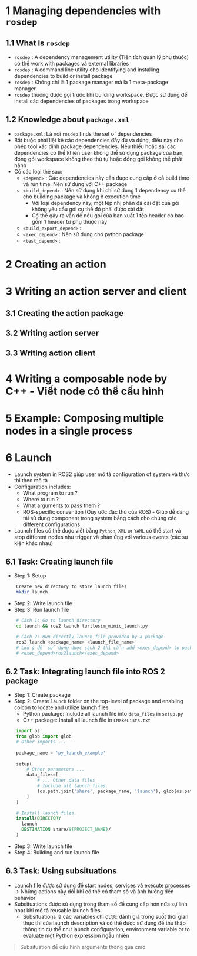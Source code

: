 # 1 Managing dependencies with `rosdep`
## 1.1 What is `rosdep`
- `rosdep` : A dependency management utility (Tiện tích quản lý phụ thuộc) có thể work with packages và external libraries
- `rosdep` : A command line utility cho identifying and installing dependencies to build or install package
- `rosdep` : Không chỉ là 1 package manager mà là 1 meta-package manager
- `rosdep` thường được gọi trước khi building workspace. Được sử dụng để install các dependencies of packages trong workspace

## 1.2 Knowledge about `package.xml`

- `package.xml`: Là nơi `rosdep` finds the set of dependencies
- Bắt buộc phải liệt kê các dependencies đầy đủ và đúng, điều này cho phép tool xác định package dependencies. Nếu thiếu hoặc sai các dependencies có thể khiến user không thể sử dụng package của bạn, đóng gói workspace không theo thứ tự hoặc đóng gói không thể phát hành
- Có các loại thẻ sau:
	- `<depend>` : Các dependencies này cần được cung cấp ở cả build time và run time. Nên sử dụng với C++ package
	- `<build_depend>` : Nên sử dụng khi chỉ sử dụng 1 dependency cụ thể cho building package và không ở execution time
		- Với loại dependency này, một tệp nhị phân đã cài đặt của gói không yêu cầu gói cụ thể đó phải được cài đặt
		- Có thể gây ra vấn đề nếu gói của bạn xuất 1 tệp header có bao gồm 1 header từ phụ thuộc này
	- `<build_export_depend>` : 
	- `<exec_depend>` : Nên sử dụng cho python package
	- `<test_depend>` : 

# 2 Creating an action

# 3 Writing an action server and client
## 3.1 Creating the action package

## 3.2 Writing action server

## 3.3 Writing action client


# 4 Writing a composable node by C++ - Viết node có thể cấu hình

# 5 Example: Composing multiple nodes in a single process


# 6 Launch
- Launch system in ROS2 giúp user mô tả configuration of system và thực thi theo mô tả
- Configuration includes:
	- What program to run ?
	- Where to run ?
	- What arguments to pass them ?
	- ROS-specific convention (Quy ước đặc thù của ROS) - Giúp dễ dàng tái sử dụng component trong system bằng cách cho chúng các different configurations
- Launch files có thể được viết bằng `Python`, `XML` or `YAML` có thể start và stop different nodes như trigger và phản ứng với various events (các sự kiện khác nhau)

## 6.1 Task: Creating launch file
- Step 1: Setup
```bash
	Create new directory to store launch files
	mkdir launch
```
- Step 2: Write launch file
- Step 3: Run launch file
```bash
	# Cách 1: Go to launch directory 
	cd launch && ros2 launch turtlesim_mimic_launch.py

	# Cách 2: Run directly launch file provided by a package
	ros2 launch <package_name> <launch_file_name>
	# Lưu ý để sử dụng được cách 2 thì cần add <exec_depend> to package.xml
	# <exec_depend>ros2launch</exec_depend>
```

## 6.2 Task: Integrating launch file into ROS 2 package
- Step 1: Create package
- Step 2: Create `launch` folder on the top-level of package and enabling colcon to locate and utilize launch files
	- Python package: Include all launch file into `data_files` in `setup.py`
	- C++ package: Install all launch file in `CMakeLists.txt`
```python
	import os
	from glob import glob
	# Other imports ...
	
	package_name = 'py_launch_example'
	
	setup(
	    # Other parameters ...
	    data_files=[
	        # ... Other data files
	        # Include all launch files.
	        (os.path.join('share', package_name, 'launch'), glob(os.path.join('launch', '*launch.[pxy][yma]*')))
	    ]
	)
```

```CMake
	# Install launch files.
	install(DIRECTORY
	  launch
	  DESTINATION share/${PROJECT_NAME}/
	)
```
- Step 3: Write launch file
- Step 4: Building and run launch file


## 6.3 Task: Using subsituations
- Launch file được sử dụng để start nodes, services và execute processes -> Những actions này đôi khi có thể có tham số và ảnh hưởng đến behavior
- Subsituations được sử dụng trong tham số để cung cấp hơn nữa sự linh hoạt khi mô tả reusable launch files
	- Subsituations là các variables chỉ được đánh giá trong suốt thời gian thực thi của launch description và có thể được sử dụng để thu thập thông tin cụ thể như launch configuration, environment variable or to evaluate một Python expression ngẫu nhiên
> Subsituation để cấu hình arguments thông qua cmd




